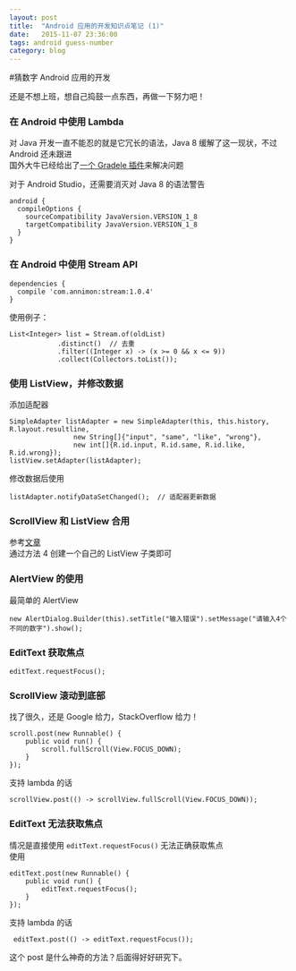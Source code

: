 ```yaml
---
layout: post
title:  "Android 应用的开发知识点笔记 (1)"
date:   2015-11-07 23:36:00
tags: android guess-number
category: blog
---
```


#猜数字 Android 应用的开发

还是不想上班，想自己捣鼓一点东西，再做一下努力吧！  

### 在 Android 中使用 Lambda

对 Java 开发一直不能忍的就是它冗长的语法，Java 8 缓解了这一现状，不过 Android 还未跟进  
国外大牛已经给出了[一个 Gradele 插件](https://github.com/evant/gradle-retrolambda)来解决问题  

对于 Android Studio，还需要消灭对 Java 8 的语法警告  

    android {
      compileOptions {
        sourceCompatibility JavaVersion.VERSION_1_8
        targetCompatibility JavaVersion.VERSION_1_8
      }
    }


### 在 Android 中使用 Stream API

    dependencies {
      compile 'com.annimon:stream:1.0.4'
    }

使用例子：

    List<Integer> list = Stream.of(oldList)
                .distinct()  // 去重
                .filter((Integer x) -> (x >= 0 && x <= 9))
                .collect(Collectors.toList());

### 使用 ListView，并修改数据

添加适配器

    SimpleAdapter listAdapter = new SimpleAdapter(this, this.history, R.layout.resultline,
                    new String[]{"input", "same", "like", "wrong"},
                    new int[]{R.id.input, R.id.same, R.id.like, R.id.wrong});
    listView.setAdapter(listAdapter);

修改数据后使用

    listAdapter.notifyDataSetChanged();  // 适配器更新数据

### ScrollView 和 ListView 合用

参考[文章](http://bbs.anzhuo.cn/thread-982250-1-1.html)  
通过方法 4 创建一个自己的 ListView 子类即可  

### AlertView 的使用

最简单的 AlertView

    new AlertDialog.Builder(this).setTitle("输入错误").setMessage("请输入4个不同的数字").show();

### EditText 获取焦点

    editText.requestFocus();

### ScrollView 滚动到底部

找了很久，还是 Google 给力，StackOverflow 给力！

    scroll.post(new Runnable() {            
        public void run() {
            scroll.fullScroll(View.FOCUS_DOWN);              
        }
    });

支持 lambda 的话

    scrollView.post(() -> scrollView.fullScroll(View.FOCUS_DOWN));

### EditText 无法获取焦点

情况是直接使用 ```editText.requestFocus()``` 无法正确获取焦点  
使用  

    editText.post(new Runnable() {
        public void run() {
            editText.requestFocus();
        }
    });

支持 lambda 的话

     editText.post(() -> editText.requestFocus());

这个 post 是什么神奇的方法？后面得好好研究下。
